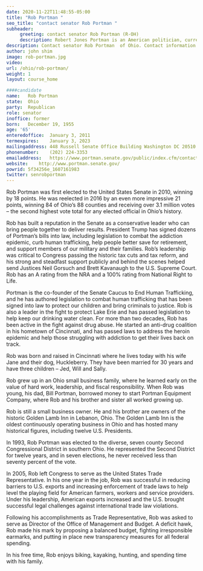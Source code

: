 ```yaml
---
date: 2020-11-22T11:48:55-05:00
title: "Rob Portman "
seo_title: "contact senator Rob Portman "
subheader:
     greeting: contact senator Rob Portman (R-OH) 
     description: Robert Jones Portman is an American politician, currently serving as the junior United States Senator from Ohio. A Republican, Portman previously served as a U.S. Representative, the 14th United States Trade Representative, and the 35th Director of the Office of Management and Budget.
description: Contact senator Rob Portman  of Ohio. Contact information for Rob Portman  includes  email address, phone number, and mailing address.
author: john shim
image: rob-portman.jpg
video:
url: /ohio/rob-portman/
weight: 1
layout: course_home

####candidate
name:	Rob Portman 
state:	Ohio
party:	Republican
role: senator
inoffice: former
born:	December 19, 1955
age: '65'
enteredoffice:	January 3, 2011
termexpires:	January 3, 2023
mailingaddress:	448 Russell Senate Office Building Washington DC 20510
phonenumber:	(202) 224-3353
emailaddress:	https://www.portman.senate.gov/public/index.cfm/contact?p=contact-form
website:	http://www.portman.senate.gov/
powrid: 5f34256e_1607161983
twitter: senrobportman
---
```




Rob Portman was first elected to the United States Senate in 2010, winning by 18 points.  He was reelected in 2016 by an even more impressive 21 points, winning 84 of Ohio’s 88 counties and receiving over 3.1 million votes – the second highest vote total for any elected official in Ohio’s history. 

Rob has built a reputation in the Senate as a conservative leader who can bring people together to deliver results.  President Trump has signed dozens of Portman’s bills into law, including legislation to combat the addiction epidemic, curb human trafficking, help people better save for retirement, and support members of our military and their families.  Rob’s leadership was critical to Congress passing the historic tax cuts and tax reform, and his strong and steadfast support publicly and behind the scenes helped send Justices Neil Gorsuch and Brett Kavanaugh to the U.S. Supreme Court.  Rob has an A rating from the NRA and a 100% rating from National Right to Life. 


Portman is the co-founder of the Senate Caucus to End Human Trafficking, and he has authored legislation to combat human trafficking that has been signed into law to protect our children and bring criminals to justice. Rob is also a leader in the fight to protect Lake Erie and has passed legislation to help keep our drinking water clean. For more than two decades, Rob has been active in the fight against drug abuse. He started an anti-drug coalition in his hometown of Cincinnati, and has passed laws to address the heroin epidemic and help those struggling with addiction to get their lives back on track.

Rob was born and raised in Cincinnati where he lives today with his wife Jane and their dog, Huckleberry. They have been married for 30 years and have three children – Jed, Will and Sally.


Rob grew up in an Ohio small business family, where he learned early on the value of hard work, leadership, and fiscal responsibility. When Rob was young, his dad, Bill Portman, borrowed money to start Portman Equipment Company, where Rob and his brother and sister all worked growing up.

Rob is still a small business owner. He and his brother are owners of the historic Golden Lamb Inn in Lebanon, Ohio. The Golden Lamb Inn is the oldest continuously operating business in Ohio and has hosted many historical figures, including twelve U.S. Presidents.

In 1993, Rob Portman was elected to the diverse, seven county Second Congressional District in southern Ohio. He represented the Second District for twelve years, and in seven elections, he never received less than seventy percent of the vote.


In 2005, Rob left Congress to serve as the United States Trade Representative. In his one year in the job, Rob was successful in reducing barriers to U.S. exports and increasing enforcement of trade laws to help level the playing field for American farmers, workers and service providers. Under his leadership, American exports increased and the U.S. brought successful legal challenges against international trade law violations.

Following his accomplishments as Trade Representative, Rob was asked to serve as Director of the Office of Management and Budget. A deficit hawk, Rob made his mark by proposing a balanced budget, fighting irresponsible earmarks, and putting in place new transparency measures for all federal spending.

In his free time, Rob enjoys biking, kayaking, hunting, and spending time with his family.